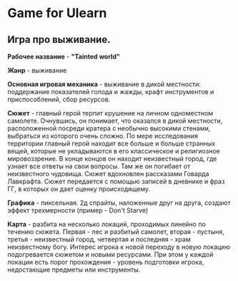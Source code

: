 # Game for Ulearn

## Игра про выживание.

**Рабочее название** - **"Tainted world"**

**Жанр** - выживание 

**Основная игровая механика** - выживание в дикой местности: поддержание показателей голода и жажды, крафт инструментов и приспособлений, сбор ресурсов.

**Сюжет** - главный герой терпит крушение на личном одноместном самолете. Очнувшись, он понимает, что оказался в дикой местности, расположенной посреди кратера с необычно высокими стенами, выбраться из которого очень сложно. По мере исследования территории главный герой находит все больше и больше странных вещей, которые не укладываются в его классическое и религиозное мировоззрение. В конце концов он находит неизвестный город, где узнает все ответы на свои вопросы. Там же он погибает от неизвестного чудовища. Сюжет вдохновлен рассказами Говарда Лавкрафта. Сюжет передается с помощью записей в дневнике и фраз ГГ, в которых он дает оценку происходящему.

**Графика** - пиксельная. 2д спрайты, наложенные друг на друга, создают эффект трехмерности (пример - Don't Starve)

**Карта** - разбита на несколько локаций, проходимых линейно по течению сюжета. Первая - лес и разбитый самолет, вторая - пустыня, третья - неизвестный город, четвертая и последняя - храм неизвестному богу. Интерес игрока к новой переходу в новую локацию подогревается сюжетом и новыми ресурсами. При этом у каждой локации есть порог прохождения - уровень подготовки игрока, недостающие предметы или инструменты.



